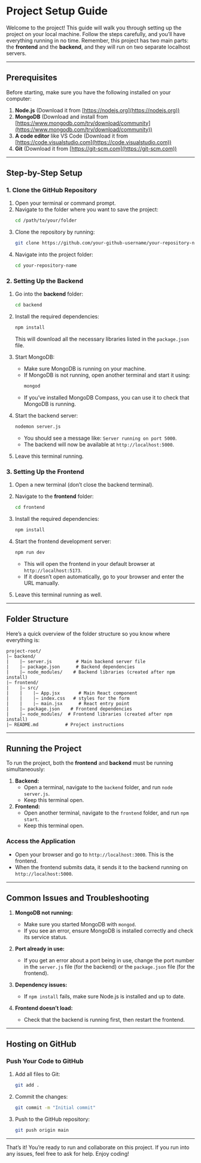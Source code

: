 # Project Setup Guide

Welcome to the project! This guide will walk you through setting up the project on your local machine. Follow the steps carefully, and you’ll have everything running in no time. Remember, this project has two main parts: the **frontend** and the **backend**, and they will run on two separate localhost servers.

---

## Prerequisites
Before starting, make sure you have the following installed on your computer:
1. **Node.js** (Download it from [https://nodejs.org](https://nodejs.org))
2. **MongoDB** (Download and install from [https://www.mongodb.com/try/download/community](https://www.mongodb.com/try/download/community))
3. **A code editor** like VS Code (Download it from [https://code.visualstudio.com](https://code.visualstudio.com))
4. **Git** (Download it from [https://git-scm.com](https://git-scm.com))

---

## Step-by-Step Setup

### 1. Clone the GitHub Repository
1. Open your terminal or command prompt.
2. Navigate to the folder where you want to save the project:
   ```bash
   cd /path/to/your/folder
   ```
3. Clone the repository by running:
   ```bash
   git clone https://github.com/your-github-username/your-repository-name.git
   ```
4. Navigate into the project folder:
   ```bash
   cd your-repository-name
   ```

### 2. Setting Up the Backend
1. Go into the **backend** folder:
   ```bash
   cd backend
   ```
2. Install the required dependencies:
   ```bash
   npm install
   ```
   This will download all the necessary libraries listed in the `package.json` file.

3. Start MongoDB:
   - Make sure MongoDB is running on your machine.
   - If MongoDB is not running, open another terminal and start it using:
     ```bash
     mongod
     ```
   - If you’ve installed MongoDB Compass, you can use it to check that MongoDB is running.

4. Start the backend server:
   ```bash
   nodemon server.js
   ```
   - You should see a message like: `Server running on port 5000`.
   - The backend will now be available at `http://localhost:5000`.

5. Leave this terminal running.

### 3. Setting Up the Frontend
1. Open a new terminal (don’t close the backend terminal).
2. Navigate to the **frontend** folder:
   ```bash
   cd frontend
   ```
3. Install the required dependencies:
   ```bash
   npm install
   ```
4. Start the frontend development server:
   ```bash
   npm run dev
   ```
   - This will open the frontend in your default browser at `http://localhost:5173`.
   - If it doesn’t open automatically, go to your browser and enter the URL manually.

5. Leave this terminal running as well.

---

## Folder Structure
Here’s a quick overview of the folder structure so you know where everything is:

```
project-root/
|— backend/
|    |— server.js         # Main backend server file
|    |— package.json      # Backend dependencies
|    |— node_modules/    # Backend libraries (created after npm install)
|— frontend/
|    |— src/
|    |    |— App.jsx       # Main React component
|    |    |— index.css   # styles for the form
|    |    |— main.jsx      # React entry point
|    |— package.json    # Frontend dependencies
|    |— node_modules/  # Frontend libraries (created after npm install)
|— README.md          # Project instructions
```

---

## Running the Project
To run the project, both the **frontend** and **backend** must be running simultaneously:
1. **Backend:**
   - Open a terminal, navigate to the `backend` folder, and run `node server.js`.
   - Keep this terminal open.
2. **Frontend:**
   - Open another terminal, navigate to the `frontend` folder, and run `npm start`.
   - Keep this terminal open.

### Access the Application
- Open your browser and go to `http://localhost:3000`. This is the frontend.
- When the frontend submits data, it sends it to the backend running on `http://localhost:5000`.

---

## Common Issues and Troubleshooting
1. **MongoDB not running:**
   - Make sure you started MongoDB with `mongod`.
   - If you see an error, ensure MongoDB is installed correctly and check its service status.

2. **Port already in use:**
   - If you get an error about a port being in use, change the port number in the `server.js` file (for the backend) or the `package.json` file (for the frontend).

3. **Dependency issues:**
   - If `npm install` fails, make sure Node.js is installed and up to date.

4. **Frontend doesn’t load:**
   - Check that the backend is running first, then restart the frontend.

---

## Hosting on GitHub

### Push Your Code to GitHub
1. Add all files to Git:
   ```bash
   git add .
   ```
2. Commit the changes:
   ```bash
   git commit -m "Initial commit"
   ```
3. Push to the GitHub repository:
   ```bash
   git push origin main
   ```

---

That’s it! You’re ready to run and collaborate on this project. If you run into any issues, feel free to ask for help. Enjoy coding!

